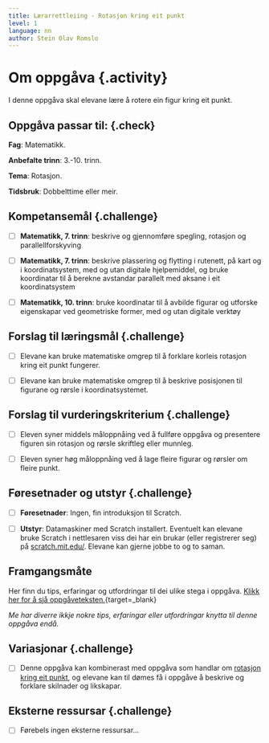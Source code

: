 ```yaml
---
title: Lærarrettleiing - Rotasjon kring eit punkt
level: 1
language: nn
author: Stein Olav Romslo
---
```



# Om oppgåva {.activity}

I denne oppgåva skal elevane lære å rotere ein figur kring eit punkt.

## Oppgåva passar til: {.check}

__Fag__: Matematikk.

__Anbefalte trinn__: 3.-10. trinn.

__Tema__: Rotasjon.

__Tidsbruk__: Dobbelttime eller meir.

## Kompetansemål {.challenge}

- [ ] __Matematikk, 7. trinn__: beskrive og gjennomføre spegling, rotasjon og
  parallellforskyving

- [ ] __Matematikk, 7. trinn__: beskrive plassering og flytting i rutenett, på
  kart og i koordinatsystem, med og utan digitale hjelpemiddel, og bruke
  koordinatar til å berekne avstandar parallelt med aksane i eit koordinatsystem

- [ ] __Matematikk, 10. trinn__: bruke koordinatar til å avbilde figurar og
  utforske eigenskapar ved geometriske former, med og utan digitale verktøy

## Forslag til læringsmål {.challenge}

- [ ] Elevane kan bruke matematiske omgrep til å forklare korleis rotasjon kring
  eit punkt fungerer.

- [ ] Elevane kan bruke matematiske omgrep til å beskrive posisjonen til
  figurane og rørsle i koordinatsystemet.

## Forslag til vurderingskriterium {.challenge}

- [ ] Eleven syner middels måloppnåing ved å fullføre oppgåva og presentere
  figuren sin rotasjon og rørsle skriftleg eller munnleg.

- [ ] Eleven syner høg måloppnåing ved å lage fleire figurar og rørsler om
  fleire punkt.

## Føresetnader og utstyr {.challenge}

- [ ] __Føresetnader__: Ingen, fin introduksjon til Scratch.

- [ ] __Utstyr__: Datamaskiner med Scratch installert. Eventuelt kan elevane
  bruke Scratch i nettlesaren viss dei har ein brukar (eller registrerer seg) på
  [scratch.mit.edu/](https://scratch.mit.edu/). Elevane kan gjerne jobbe to og
  to saman.

## Framgangsmåte

Her finn du tips, erfaringar og utfordringar til dei ulike stega i oppgåva.
[Klikk her for å sjå
oppgåveteksten.](../rotasjon_rundt_punkt/rotasjon_rundt_punkt_nn.html){target=_blank}

_Me har diverre ikkje nokre tips, erfaringar eller utfordringar knytta til denne
oppgåva endå._

## Variasjonar {.challenge}

- [ ] Denne oppgåva kan kombinerast med oppgåva som handlar om [rotasjon kring
  eit punkt](../rotasjon/rotasjon_nn.html), og elevane kan til dømes få i
  oppgåve å beskrive og forklare skilnader og likskapar.

## Eksterne ressursar {.challenge}

- [ ] Førebels ingen eksterne ressursar...
